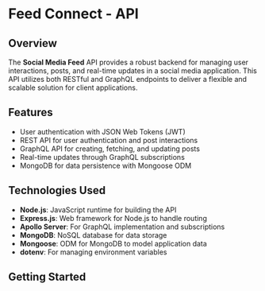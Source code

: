 # Feed Connect - API

## Overview

The **Social Media Feed** API provides a robust backend for managing user interactions, posts, and real-time updates in a social media application. This API utilizes both RESTful and GraphQL endpoints to deliver a flexible and scalable solution for client applications.

## Features

-   User authentication with JSON Web Tokens (JWT)
-   REST API for user authentication and post interactions
-   GraphQL API for creating, fetching, and updating posts
-   Real-time updates through GraphQL subscriptions
-   MongoDB for data persistence with Mongoose ODM

## Technologies Used

-   **Node.js**: JavaScript runtime for building the API
-   **Express.js**: Web framework for Node.js to handle routing
-   **Apollo Server**: For GraphQL implementation and subscriptions
-   **MongoDB**: NoSQL database for data storage
-   **Mongoose**: ODM for MongoDB to model application data
-   **dotenv**: For managing environment variables

## Getting Started
